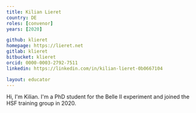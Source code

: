 ```yaml
---
title: Kilian Lieret
country: DE
roles: [convenor]
years: [2020]

github: klieret
homepage: https://lieret.net
gitlab: klieret
bitbucket: klieret
orcid: 0000-0003-2792-7511
linkedin: https://linkedin.com/in/kilian-lieret-0b0667104

layout: educator
---
```

Hi, I'm Kilian. I'm a PhD student for the Belle II experiment and joined the HSF training group in 2020. 
